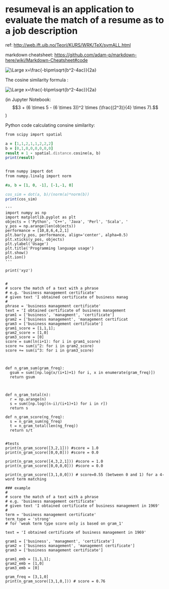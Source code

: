 # resumeval is an application to evaluate the match of a resume as to a job description



ref:
http://web.ift.uib.no/Teori/KURS/WRK/TeX/symALL.html

markdown cheatsheet:
https://github.com/adam-p/markdown-here/wiki/Markdown-Cheatsheet#code

<img src="https://latex.codecogs.com/svg.latex?\Large&space;x=\frac{-b\pm\sqrt{b^2-4ac}}{2a}" title="\Large x=\frac{-b\pm\sqrt{b^2-4ac}}{2a}" />



The cosine similarity formula :

<img src="https://latex.codecogs.com/svg.latex?\Large&space;cos(\theta)=\frac{\sum{A.B}}{\sqrt{\sum{A^2}}{\sqrt{\sum{B^2}}}}" title="\Large x=\frac{-b\pm\sqrt{b^2-4ac}}{2a}" />

(in Jupyter Notebook:
$$3 + (6 \times 5 - (6 \times 3))^2 \times (\frac{(2^3)}{4} \times 7).$$
)

Python code calculating consine similarity: 

``` for python
from scipy import spatial

a = [1,1,2,1,1,2,2,2]
b = [0,1,0,0,0,0,0,0]
result = 1 - spatial.distance.cosine(a, b)
print(result)


from numpy import dot
from numpy.linalg import norm

#a, b = [1, 0, -1], [-1,-1, 0]

cos_sim = dot(a, b)/(norm(a)*norm(b))
print(cos_sim)
```


```
'''
import numpy as np
import matplotlib.pyplot as plt
objects = ('Python', 'C++', 'Java', 'Perl', 'Scala', '
y_pos = np.arange(len(objects))
performance = [10,8,6,4,2,1]
plt.bar(y_pos, performance, align='center', alpha=0.5)
plt.xticks(y_pos, objects)
plt.ylabel('Usage')
plt.title('Programming language usage')
plt.show()
plt.ion()
'''

print('xyz')


#
# score the match of a text with a phrase  
# e.g. 'business management certificate'
# given text 'I obtained certificate of business manag
#
phrase = 'business management certificate'
text = 'I obtained certificate of business management 
gram1 = ['business', 'managment', 'certificate']
gram2 = ['business management', 'management certificat
gram3 = ['business management certificate']
gram1_score = [1,1,1];
gram2_score = [1,0]
gram3_score = [0]
score = sum(ln(i+1): for i in gram1_score)
score += sum(i^2: for i in gram2_score)
score += sum(i^3: for i in gram3_score)

```

```


def n_gram_sum(gram_freq):
  gsum = sum([np.log(x/(i+1)+1) for i, x in enumerate(gram_freq)])
  return gsum



def n_gram_total(n):
  r = np.arange(n)
  s = sum([np.log((n-i)/(i+1)+1) for i in r])
  return s

def n_gram_score(ng_freq):
  s = n_gram_sum(ng_freq)
  t = n_gram_total(len(ng_freq))
  return s/t


#tests
print(n_gram_score([3,2,1])) #score = 1.0
print(n_gram_score([0,0,0])) #score = 0.0

print(n_gram_score([4,3,2,1])) #score = 1.0
print(n_gram_score([0,0,0,0])) #score = 0.0

print(n_gram_score([3,1,0,0])) # score=0.55 (between 0 and 1) for a 4-word term matching

### example
#
# score the match of a text with a phrase  
# e.g. 'business management certificate'
# given text 'I obtained certificate of business management in 1969'
#
term = 'business management certificate'
term_type = 'strong'
# for 'weak term type score only is based on gram_1'

text = 'I obtained certificate of business management in 1969'

gram1 = ['business', 'managment', 'certificate']
gram2 = ['business management', 'management certificate']
gram3 = ['business management certificate']

gram1_emb = [1,1,1];
gram2_emb = [1,0]
gram3_emb = [0]

gram_freq = [3,1,0]
print(n_gram_score([3,1,0,])) # score = 0.76

```
